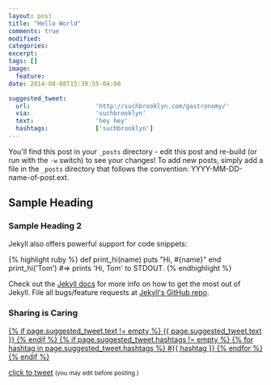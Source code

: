 ```yaml
---
layout: post
title: "Hello World"
comments: true
modified:
categories:
excerpt:
tags: []
image:
  feature:
date: 2014-08-08T15:39:55-04:00

suggested_tweet:
  url:                  'http://suchbrooklyn.com/gastronomy/'
  via:                  'suchbrooklyn'
  text:                 'hey hey'
  hashtags:             ['suchbrooklyn']
---
```


You'll find this post in your `_posts` directory - edit this post and re-build (or run with the `-w` switch) to see your changes!
To add new posts, simply add a file in the `_posts` directory that follows the convention: YYYY-MM-DD-name-of-post.ext.

## Sample Heading

### Sample Heading 2

Jekyll also offers powerful support for code snippets:

{% highlight ruby %}
def print_hi(name)
  puts "Hi, #{name}"
end
print_hi('Tom')
#=> prints 'Hi, Tom' to STDOUT.
{% endhighlight %}

Check out the [Jekyll docs][jekyll] for more info on how to get the most out of Jekyll. File all bugs/feature requests at [Jekyll's GitHub repo][jekyll-gh].

[jekyll-gh]: https://github.com/jekyll/jekyll
[jekyll]:    http://jekyllrb.com

<!-- Suggested Tweet -->
<div class="entry-meta-suggested-tweet">
  <h3 class="suggested-tweet-title">Sharing is Caring</h3>
  <a href="{% suggested_tweet %}" class="suggested-tweet-bubble" target="_blank">
    {% if page.suggested_tweet.text != empty %}
      <span class="suggested-tweet-text">{{ page.suggested_tweet.text }}</span>
    {% endif %}
    {% if page.suggested_tweet.hashtags != empty %}
      {% for hashtag in page.suggested_tweet.hashtags %}
        <span class="suggested-tweet-hashtag">#{{ hashtag }}</span>
      {% endfor %}
    {% endif %}
  </a>
  <p class="suggested-tweet-link"><a href="{% suggested_tweet %}" class="icon-left icon-twitter" target="_blank">click to tweet</a> <small>(you may edit before posting.)</small></p>
</div>

<!-- Image Gallery -->

